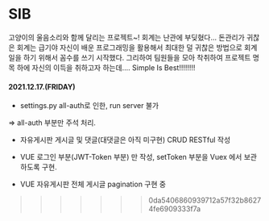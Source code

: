 # SIB

고양이의 울음소리와 함께 달리는 프로젝트~! 회계는 난관에 부딪혔다... 돈관리가 귀찮은 회계는 급기야 자신이 배운 프로그래밍을 활용해서 최대한 덜 귀찮은 방법으로 회계일을 하기 위해서 꼼수를 쓰기 시작했다. 그리하여 팀원들을 모아 착취하여 프로젝트 명목 하에 자신의 이득을 취하고자 하는데.... Simple Is Best!!!!!!!!


#### 2021.12.17.(FRIDAY)

- settings.py  all-auth로 인한, run server 불가

=> all-auth 부분만 주석 처리.

- 자유게시판 게시글 및 댓글(대댓글은 아직 미구현) CRUD RESTful 작성

- VUE 로그인 부분(JWT-Token 부분) 만 작성, setToken 부분을 Vuex 에서 보관하도록 구현.

-  VUE 자유게시판 전체 게시글 pagination 구현 중
>>>>>>> 0da5406860939712a57f32b86274fe6909333f7a

